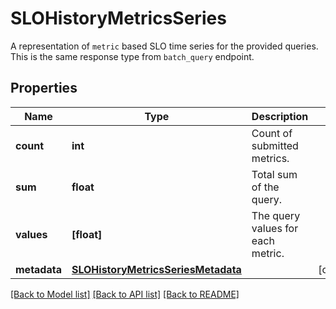 # SLOHistoryMetricsSeries

A representation of `metric` based SLO time series for the provided queries. This is the same response type from `batch_query` endpoint.

## Properties
Name | Type | Description | Notes
------------ | ------------- | ------------- | -------------
**count** | **int** | Count of submitted metrics. | 
**sum** | **float** | Total sum of the query. | 
**values** | **[float]** | The query values for each metric. | 
**metadata** | [**SLOHistoryMetricsSeriesMetadata**](SLOHistoryMetricsSeriesMetadata.md) |  | [optional] 

[[Back to Model list]](README.md#documentation-for-models) [[Back to API list]](README.md#documentation-for-api-endpoints) [[Back to README]](README.md)


